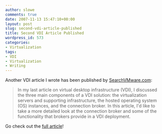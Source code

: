 ```yaml
---
author: slowe
comments: true
date: 2007-11-13 15:47:10+00:00
layout: post
slug: second-vdi-article-published
title: Second VDI Article Published
wordpress_id: 573
categories:
- Virtualization
tags:
- VDI
- Virtualization
- Writing
---
```


Another VDI article I wrote has been published by [SearchVMware.com](http://searchvmware.techtarget.com/):

>In my last article on virtual desktop infrastructure (VDI), I discussed the three main components of a VDI solution: the virtualization servers and supporting infrastructure, the hosted operating system (OS) instances, and the connection broker. In this article, I'd like to take a more detailed look at the connection broker and some of the functionality that brokers provide in a VDI deployment.

Go check out the [full article](http://searchvmware.techtarget.com/tip/0,289483,sid179_gci1281834,00.html)!
